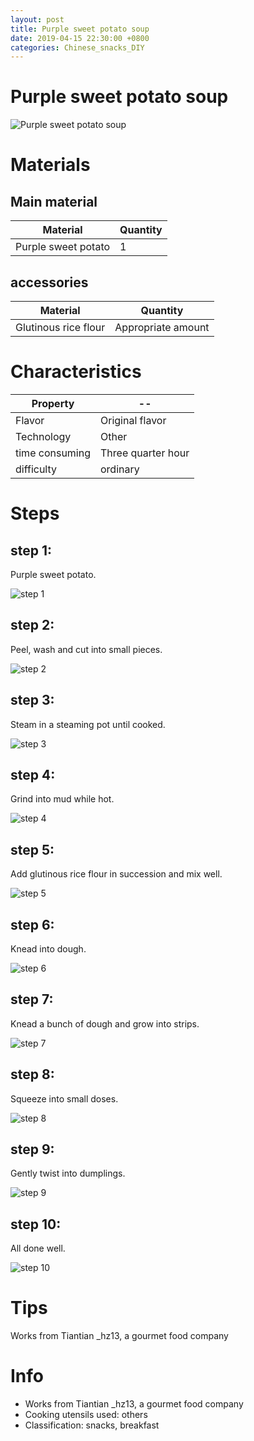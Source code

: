 ```yaml
---
layout: post
title: Purple sweet potato soup
date: 2019-04-15 22:30:00 +0800
categories: Chinese_snacks_DIY
---
```


# Purple sweet potato soup

![Purple sweet potato soup]({{site.baseurl}}/img/427290/427290.jpg)

# Materials


## Main material

Material|Quantity
--|--
Purple sweet potato|1

## accessories

Material|Quantity
--|--
Glutinous rice flour|Appropriate amount

# Characteristics

Property|--
--|--
Flavor|Original flavor
Technology|Other
time consuming|Three quarter hour
difficulty|ordinary

# Steps

## step 1:

Purple sweet potato.

![step 1]({{site.baseurl}}/img/427290/1.jpg)

## step 2:

Peel, wash and cut into small pieces.

![step 2]({{site.baseurl}}/img/427290/2.jpg)

## step 3:

Steam in a steaming pot until cooked.

![step 3]({{site.baseurl}}/img/427290/3.jpg)

## step 4:

Grind into mud while hot.

![step 4]({{site.baseurl}}/img/427290/4.jpg)

## step 5:

Add glutinous rice flour in succession and mix well.

![step 5]({{site.baseurl}}/img/427290/5.jpg)

## step 6:

Knead into dough.

![step 6]({{site.baseurl}}/img/427290/6.jpg)

## step 7:

Knead a bunch of dough and grow into strips.

![step 7]({{site.baseurl}}/img/427290/7.jpg)

## step 8:

Squeeze into small doses.

![step 8]({{site.baseurl}}/img/427290/8.jpg)

## step 9:

Gently twist into dumplings.

![step 9]({{site.baseurl}}/img/427290/9.jpg)

## step 10:

All done well.

![step 10]({{site.baseurl}}/img/427290/10.jpg)

# Tips

Works from Tiantian _hz13, a gourmet food company

# Info

- Works from Tiantian _hz13, a gourmet food company
- Cooking utensils used: others
- Classification: snacks, breakfast